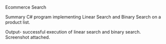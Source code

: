 Ecommerce Search

Summary
C# program implementing Linear Search and Binary Search on a product list.

Output- successful execution of linear search and binary search. Screenshot attached.